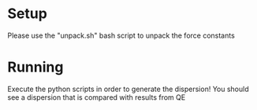# Setup
Please use the "unpack.sh" bash script to unpack the force constants

# Running
Execute the python scripts in order to generate the dispersion!
You should see a dispersion that is compared with results from QE
